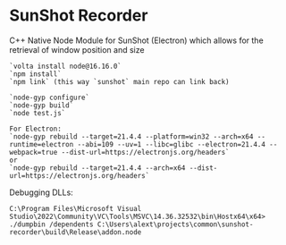 # SunShot Recorder

C++ Native Node Module for SunShot (Electron) which allows for the retrieval of window position and size

```
`volta install node@16.16.0`
`npm install`
`npm link` (this way `sunshot` main repo can link back)
```

```
`node-gyp configure`
`node-gyp build`
`node test.js`
```

```
For Electron:
`node-gyp rebuild --target=21.4.4 --platform=win32 --arch=x64 --runtime=electron --abi=109 --uv=1 --libc=glibc --electron=21.4.4 --webpack=true --dist-url=https://electronjs.org/headers`
or
`node-gyp rebuild --target=21.4.4 --arch=x64 --dist-url=https://electronjs.org/headers`
```

Debugging DLLs:
```
C:\Program Files\Microsoft Visual Studio\2022\Community\VC\Tools\MSVC\14.36.32532\bin\Hostx64\x64> ./dumpbin /dependents C:\Users\alext\projects\common\sunshot-recorder\build\Release\addon.node
```

